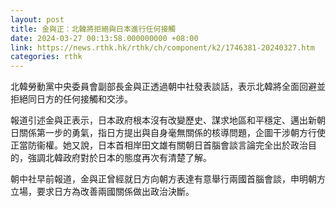 ```yaml
---
layout: post
title: 金與正：北韓將拒絕與日本進行任何接觸
date: 2024-03-27 00:13:58.000000000 +08:00
link: https://news.rthk.hk/rthk/ch/component/k2/1746381-20240327.htm
categories: rthk
---
```


北韓勞動黨中央委員會副部長金與正透過朝中社發表談話，表示北韓將全面回避並拒絕同日方的任何接觸和交涉。

報道引述金與正表示，日本政府根本沒有改變歷史、謀求地區和平穩定、邁出新朝日關係第一步的勇氣，指日方提出與自身毫無關係的核導問題，企圖干涉朝方行使正當防衞權。她又說，日本首相岸田文雄有關朝日首腦會談言論完全出於政治目的，強調北韓政府對於日本的態度再次有清楚了解。

朝中社早前報道，金與正曾經就日方向朝方表達有意舉行兩國首腦會談，申明朝方立場，要求日方為改善兩國關係做出政治決斷。
